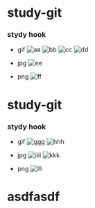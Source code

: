 # study-git

### stydy hook   

- gif
![aa](https://code.aliyun.com/rbtyang/study-git/raw/master/tests/images/gif/53.gif)
![bb](https://code.aliyun.com/rbtyang/study-git/raw/master/../../images/gif/53.gif)
![cc](https://code.aliyun.com/rbtyang/study-git/raw/master/tests/docs/list/../../images/gif/53.gif)
![dd](https://code.aliyun.com/rbtyang/study-git/raw/master/tests/docs/list/../../images/gif/1525.gif)

- jpg
![ee](https://code.aliyun.com/rbtyang/study-git/raw/master/tests/docs/list/../../images/jpg/20c01.jpg)

- png
![ff](https://code.aliyun.com/rbtyang/study-git/raw/master/tests/docs/list/../../images/png/54542.jpg)

# study-git

### stydy hook

- gif
![ggg](https://code.aliyun.com/rbtyang/study-git/raw/master/tests/docs/list/../../images/gif/53.gif)
![hhh](https://code.aliyun.com/rbtyang/study-git/raw/master/tests/docs/list/../../images/gif/1525.gif)

- jpg
![iiii](https://code.aliyun.com/rbtyang/study-git/raw/master/tests/docs/list/../../images/jpg/20c01.jpg)
![kkk](https://code.aliyun.com/rbtyang/study-git/raw/master/tests/docs/list/../../images/jpg/54542.jpg)

- png
![lll](https://code.aliyun.com/rbtyang/study-git/raw/master/tests/docs/list/../../images/png/54542.jpg)

# asdfasdf